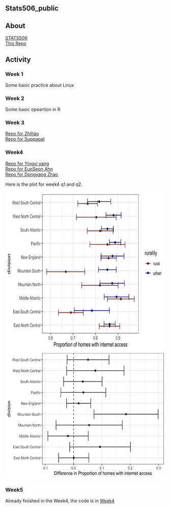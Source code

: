 ## Stats506_public

## About
[STATS506](https://jbhender.github.io/Stats506/F20/) \
[This Repo](https://github.com/ZhihaoXu/Stats506_public)

## Activity

### Week 1 
Some basic practice about Linux
### Week 2 
Some basic opeartion in R
### Week 3 
[Repo for Zhihao](https://github.com/skorsu/Stats506_public) \
[Repo for Suppapat](https://github.com/skorsu/Stats506_public)

### Week4  
[Repo for Yingyi yang](https://github.com/YingyiYang/Stats506_public)  
[Repo for EunSeon Ahn](https://github.com/EunseonAhn/Stats506_public)  
[Repo for Dongyang Zhao](https://github.com/zhaodyleo/STATS506_F20)

Here is the plot for week4 q1 and q2.
<div align="left"><img src="./activities/week4/w4_p2_q1_plot.png" width="700px" height="500px" alt="q    1" align=left></div>  
<div align="left"><img src="./activities/week4/w4_p2_q2_plot.png" width="600px" height="400px" alt="q2"></div>  

### Week5
Already finished in the Week4, the code is in [Week4](https://github.com/ZhihaoXu/Stats506_public/tree/master/activities/week4)
